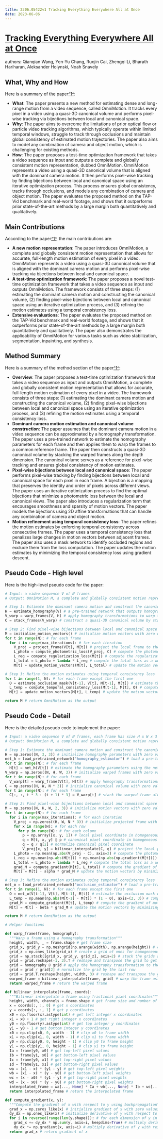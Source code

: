 ```yaml
---
title: 2306.05422v1 Tracking Everything Everywhere All at Once
date: 2023-06-06
---
```


# [Tracking Everything Everywhere All at Once](http://arxiv.org/abs/2306.05422v1)

authors: Qianqian Wang, Yen-Yu Chang, Ruojin Cai, Zhengqi Li, Bharath Hariharan, Aleksander Holynski, Noah Snavely


## What, Why and How

[1]: https://arxiv.org/abs/2306.05422 "[2306.05422] Tracking Everything Everywhere All at Once - arXiv.org"
[2]: https://arxiv.org/pdf/2306.05422v1.pdf "arXiv.org"
[3]: http://export.arxiv.org/pdf/1810.05422v1 "arXiv:1810.05422v1 [eess.SP] 12 Oct 2018"

Here is a summary of the paper[^1^][1]:

- **What**: The paper presents a new method for estimating dense and long-range motion from a video sequence, called OmniMotion. It tracks every pixel in a video using a quasi-3D canonical volume and performs pixel-wise tracking via bijections between local and canonical space.
- **Why**: The paper aims to overcome the limitations of prior optical flow or particle video tracking algorithms, which typically operate within limited temporal windows, struggle to track through occlusions and maintain global consistency of estimated motion trajectories. The paper also aims to model any combination of camera and object motion, which is challenging for existing methods.
- **How**: The paper proposes a test-time optimization framework that takes a video sequence as input and outputs a complete and globally consistent motion representation, dubbed OmniMotion. OmniMotion represents a video using a quasi-3D canonical volume that is aligned with the dominant camera motion. It then performs pixel-wise tracking by finding bijections between local and canonical space using an iterative optimization process. This process ensures global consistency, tracks through occlusions, and models any combination of camera and object motion. The paper evaluates the proposed method on the TAP-Vid benchmark and real-world footage, and shows that it outperforms prior state-of-the-art methods by a large margin both quantitatively and qualitatively.


## Main Contributions

[1]: https://arxiv.org/abs/2306.05422 "[2306.05422] Tracking Everything Everywhere All at Once - arXiv.org"
[2]: https://arxiv.org/pdf/2306.05422v1.pdf "arXiv.org"
[3]: http://export.arxiv.org/pdf/1810.05422v1 "arXiv:1810.05422v1 [eess.SP] 12 Oct 2018"

According to the paper[^1^][1], the main contributions are:

- **A new motion representation**: The paper introduces OmniMotion, a complete and globally consistent motion representation that allows for accurate, full-length motion estimation of every pixel in a video. OmniMotion represents a video using a quasi-3D canonical volume that is aligned with the dominant camera motion and performs pixel-wise tracking via bijections between local and canonical space.
- **A test-time optimization framework**: The paper proposes a novel test-time optimization framework that takes a video sequence as input and outputs OmniMotion. The framework consists of three steps: (1) estimating the dominant camera motion and constructing the canonical volume, (2) finding pixel-wise bijections between local and canonical space using an iterative optimization process, and (3) refining the motion estimates using a temporal consistency loss.
- **Extensive evaluations**: The paper evaluates the proposed method on the TAP-Vid benchmark and real-world footage, and shows that it outperforms prior state-of-the-art methods by a large margin both quantitatively and qualitatively. The paper also demonstrates the applicability of OmniMotion for various tasks such as video stabilization, segmentation, inpainting, and synthesis.


## Method Summary

[1]: https://arxiv.org/abs/2306.05422 "[2306.05422] Tracking Everything Everywhere All at Once - arXiv.org"
[2]: https://arxiv.org/pdf/2306.05422v1.pdf "arXiv.org"
[3]: http://export.arxiv.org/pdf/1810.05422v1 "arXiv:1810.05422v1 [eess.SP] 12 Oct 2018"

Here is a summary of the method section of the paper[^1^][1]:

- **Overview**: The paper proposes a test-time optimization framework that takes a video sequence as input and outputs OmniMotion, a complete and globally consistent motion representation that allows for accurate, full-length motion estimation of every pixel in a video. The framework consists of three steps: (1) estimating the dominant camera motion and constructing the canonical volume, (2) finding pixel-wise bijections between local and canonical space using an iterative optimization process, and (3) refining the motion estimates using a temporal consistency loss.
- **Dominant camera motion estimation and canonical volume construction**: The paper assumes that the dominant camera motion in a video sequence can be approximated by a homography transformation. The paper uses a pre-trained network to estimate the homography parameters for each frame and then applies them to warp the frames to a common reference frame. The paper then constructs a quasi-3D canonical volume by stacking the warped frames along the depth dimension. The canonical volume serves as a reference for pixel-wise tracking and ensures global consistency of motion estimates.
- **Pixel-wise bijections between local and canonical space**: The paper performs pixel-wise tracking by finding bijections between local and canonical space for each pixel in each frame. A bijection is a mapping that preserves the identity and order of pixels across different views. The paper uses an iterative optimization process to find the optimal bijections that minimize a photometric loss between the local and canonical views. The paper also introduces a regularization term that encourages smoothness and sparsity of motion vectors. The paper models the bijections using 2D affine transformations that can handle any combination of camera and object motion.
- **Motion refinement using temporal consistency loss**: The paper refines the motion estimates by enforcing temporal consistency across consecutive frames. The paper uses a temporal consistency loss that penalizes large changes in motion vectors between adjacent frames. The paper also uses a mask network to identify occluded regions and exclude them from the loss computation. The paper updates the motion estimates by minimizing the temporal consistency loss using gradient descent.


## Pseudo Code - High level

Here is the high-level pseudo code for the paper:

```python
# Input: a video sequence V of N frames
# Output: OmniMotion M, a complete and globally consistent motion representation

# Step 1: Estimate the dominant camera motion and construct the canonical volume
H = estimate_homography(V) # a pre-trained network that outputs homography parameters for each frame
V_warp = warp_frames(V, H) # apply homography transformations to warp the frames to a common reference frame
C = stack_frames(V_warp) # construct a quasi-3D canonical volume by stacking the warped frames along the depth dimension

# Step 2: Find pixel-wise bijections between local and canonical space
M = initialize_motion_vectors() # initialize motion vectors with zero or random values
for t in range(N): # for each frame
  for i in range(max_iterations): # for each iteration
    V_proj = project_frame(V[t], M[t]) # project the local frame to the canonical space using motion vectors
    L_photo = compute_photometric_loss(V_proj, C) # compute the photometric loss between the projected and canonical views
    L_reg = compute_regularization_loss(M[t]) # compute the regularization loss that encourages smoothness and sparsity of motion vectors
    L_total = L_photo + lambda * L_reg # compute the total loss as a weighted sum of the two losses
    M[t] = update_motion_vectors(M[t], L_total) # update the motion vectors by minimizing the total loss using gradient descent

# Step 3: Refine the motion estimates using temporal consistency loss
for t in range(1, N): # for each frame except the first one
  O = estimate_occlusion_mask(V[t-1], V[t], M[t-1], M[t]) # estimate the occlusion mask using a pre-trained network
  L_temp = compute_temporal_consistency_loss(M[t-1], M[t], O) # compute the temporal consistency loss that penalizes large changes in motion vectors between adjacent frames, excluding occluded regions
  M[t] = update_motion_vectors(M[t], L_temp) # update the motion vectors by minimizing the temporal consistency loss using gradient descent

return M # return OmniMotion as the output
```


## Pseudo Code - Detail

Here is the detailed pseudo code to implement the paper:

```python
# Input: a video sequence V of N frames, each frame has size H x W x 3
# Output: OmniMotion M, a complete and globally consistent motion representation, each motion vector has size 2 x 3

# Step 1: Estimate the dominant camera motion and construct the canonical volume
H = np.zeros((N, 3, 3)) # initialize homography parameters with zero values
net_h = load_pretrained_network("homography_estimator") # load a pre-trained network that outputs homography parameters for each frame
for t in range(N): # for each frame
  H[t] = net_h(V[t]) # estimate the homography parameters using the network
V_warp = np.zeros((N, H, W, 3)) # initialize warped frames with zero values
for t in range(N): # for each frame
  V_warp[t] = warp_frame(V[t], H[t]) # apply homography transformations to warp the frame to a common reference frame
C = np.zeros((H, W, N * 3)) # initialize canonical volume with zero values
for t in range(N): # for each frame
  C[:, :, t * 3 : (t + 1) * 3] = V_warp[t] # stack the warped frame along the depth dimension

# Step 2: Find pixel-wise bijections between local and canonical space
M = np.zeros((N, H, W, 2, 3)) # initialize motion vectors with zero values
for t in range(N): # for each frame
  for i in range(max_iterations): # for each iteration
    V_proj = np.zeros((H, W, N * 3)) # initialize projected frame with zero values
    for x in range(H): # for each row
      for y in range(W): # for each column
        p = np.array([x, y, 1]) # local pixel coordinate in homogeneous form
        q = M[t, x, y] @ p # canonical pixel coordinate in homogeneous form
        q = q / q[2] # normalize canonical pixel coordinate
        V_proj[x, y] = bilinear_interpolate(C, q) # project the local pixel to the canonical space using bilinear interpolation
    L_photo = np.mean(np.abs(V_proj - C), axis=2) # compute the photometric loss as the mean absolute difference between the projected and canonical views along the color dimension
    L_reg = np.mean(np.abs(M[t])) + np.mean(np.abs(np.gradient(M[t]))) # compute the regularization loss as the mean absolute value of motion vectors plus the mean absolute value of motion vector gradients
    L_total = L_photo + lambda * L_reg # compute the total loss as a weighted sum of the two losses
    grad_M = compute_gradient(M[t], L_total) # compute the gradient of motion vectors with respect to the total loss using backpropagation
    M[t] = M[t] - alpha * grad_M # update the motion vectors by minimizing the total loss using gradient descent

# Step 3: Refine the motion estimates using temporal consistency loss
net_o = load_pretrained_network("occlusion_estimator") # load a pre-trained network that outputs occlusion masks for each frame pair
for t in range(1, N): # for each frame except the first one
  O = net_o(V[t-1], V[t], M[t-1], M[t]) # estimate the occlusion mask using the network
  L_temp = np.mean(np.abs(M[t-1] - M[t]) * (1 - O), axis=(2, 3)) # compute the temporal consistency loss as the mean absolute difference between adjacent motion vectors weighted by the inverse occlusion mask along the transformation dimension
  grad_M = compute_gradient(M[t], L_temp) # compute the gradient of motion vectors with respect to the temporal consistency loss using backpropagation
  M[t] = M[t] - beta * grad_M # update the motion vectors by minimizing the temporal consistency loss using gradient descent

return M # return OmniMotion as the output

# Helper functions

def warp_frame(frame, homography):
  """Warp a frame using a homography transformation"""
  height, width, _ = frame.shape # get frame size
  grid_x, grid_y = np.meshgrid(np.arange(width), np.arange(height)) # create a grid of pixel coordinates
  grid_z = np.ones_like(grid_x) # create a grid of ones for homogeneous coordinates
  grid = np.stack([grid_x, grid_y, grid_z], axis=2) # stack the grids along the last dimension
  grid = grid.reshape(-1, 3).T # reshape and transpose the grid to get a 3 x N matrix of pixel coordinates
  grid = homography @ grid # apply the homography transformation to the grid
  grid = grid / grid[2] # normalize the grid by the last row
  grid = grid.T.reshape(height, width, 3) # reshape and transpose the grid to get a H x W x 3 matrix of pixel coordinates
  warped_frame = bilinear_interpolate(frame, grid) # warp the frame using bilinear interpolation
  return warped_frame # return the warped frame

def bilinear_interpolate(frame, coords):
  """Bilinear interpolate a frame using fractional pixel coordinates"""
  height, width, channels = frame.shape # get frame size and number of channels
  x = coords[:, :, 0] # get x coordinates
  y = coords[:, :, 1] # get y coordinates
  x0 = np.floor(x).astype(int) # get left integer x coordinates
  x1 = x0 + 1 # get right integer x coordinates
  y0 = np.floor(y).astype(int) # get top integer y coordinates
  y1 = y0 + 1 # get bottom integer y coordinates
  x0 = np.clip(x0, 0, width - 1) # clip x0 to frame width
  x1 = np.clip(x1, 0, width - 1) # clip x1 to frame width
  y0 = np.clip(y0, 0, height - 1) # clip y0 to frame height
  y1 = np.clip(y1, 0, height - 1) # clip y1 to frame height
  Ia = frame[y0, x0] # get top-left pixel values
  Ib = frame[y1, x0] # get bottom-left pixel values
  Ic = frame[y0, x1] # get top-right pixel values
  Id = frame[y1, x1] # get bottom-right pixel values
  wa = (x1 - x) * (y1 - y) # get top-left pixel weights
  wb = (x1 - x) * (y - y0) # get bottom-left pixel weights
  wc = (x - x0) * (y1 - y) # get top-right pixel weights
  wd = (x - x0) * (y - y0) # get bottom-right pixel weights
  interpolated_frame = wa[..., None] * Ia + wb[..., None] * Ib + wc[..., None] * Ic + wd[..., None] * Id # interpolate the frame using pixel values and weights
  return interpolated_frame # return the interpolated frame

def compute_gradient(x, y):
  """Compute the gradient of x with respect to y using backpropagation"""
  grad_x = np.zeros_like(x) # initialize gradient of x with zero values
  dy_dx = np.ones_like(x) # initialize derivative of y with respect to x with one values
  for i in reversed(range(len(y.shape))): # for each dimension of y in reverse order
    grad_x += dy_dx * np.sum(y, axis=i, keepdims=True) # multiply derivative of y with respect to x by sum of y along that dimension and add to gradient of x
    dy_dx *= np.gradient(x, axis=i) # multiply derivative of y with respect to x by gradient of x along that dimension
  return grad_x # return gradient of x

```